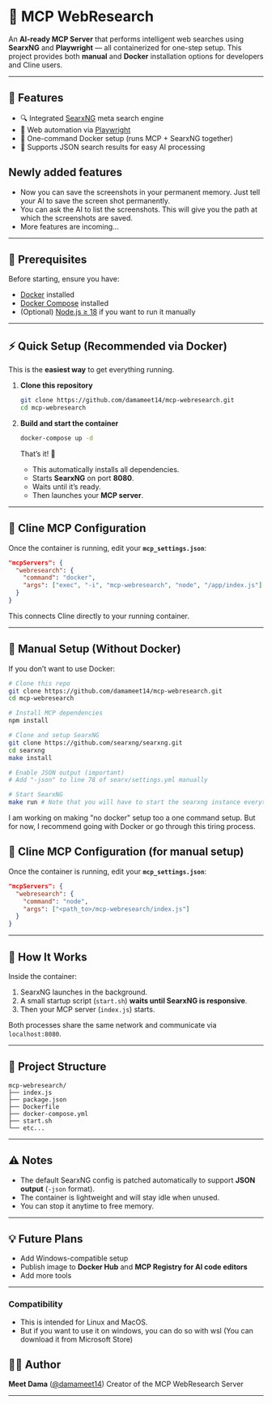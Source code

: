 # 🧠 MCP WebResearch

An **AI-ready MCP Server** that performs intelligent web searches using **SearxNG** and **Playwright** — all containerized for one-step setup.
This project provides both **manual** and **Docker** installation options for developers and Cline users.

---

## 🚀 Features

* 🔍 Integrated [SearxNG](https://github.com/searxng/searxng) meta search engine
* 🧭 Web automation via [Playwright](https://playwright.dev/)
* 🐳 One-command Docker setup (runs MCP + SearxNG together)
* 🧩 Supports JSON search results for easy AI processing

## Newly added features

* Now you can save the screenshots in your permanent memory. Just tell your AI to save the screen shot permanently.
* You can ask the AI to list the screenshots. This will give you the path at which the screenshots are saved. 
* More features are incoming...

---

## 🧰 Prerequisites

Before starting, ensure you have:

* [Docker](https://docs.docker.com/get-docker/) installed
* [Docker Compose](https://docs.docker.com/compose/install/) installed
* (Optional) [Node.js ≥ 18](https://nodejs.org/) if you want to run it manually

---

## ⚡ Quick Setup (Recommended via Docker)

This is the **easiest way** to get everything running.

1. **Clone this repository**

   ```bash
   git clone https://github.com/damameet14/mcp-webresearch.git
   cd mcp-webresearch
   ```

2. **Build and start the container**

   ```bash
   docker-compose up -d
   ```

   That’s it! 🎉

   * This automatically installs all dependencies.
   * Starts **SearxNG** on port **8080**.
   * Waits until it’s ready.
   * Then launches your **MCP server**.


---

## 🔧 Cline MCP Configuration

Once the container is running, edit your **`mcp_settings.json`**:

```json
"mcpServers": {
  "webresearch": {
    "command": "docker",
    "args": ["exec", "-i", "mcp-webresearch", "node", "/app/index.js"]
  }
}
```

This connects Cline directly to your running container.

---

## 🧱 Manual Setup (Without Docker)

If you don’t want to use Docker:

```bash
# Clone this repo
git clone https://github.com/damameet14/mcp-webresearch.git
cd mcp-webresearch

# Install MCP dependencies
npm install

# Clone and setup SearxNG
git clone https://github.com/searxng/searxng.git
cd searxng
make install

# Enable JSON output (important)
# Add "-json" to line 78 of searx/settings.yml manually

# Start SearxNG
make run # Note that you will have to start the searxng instance everytime you want to use the mcp server.

```

I am working on making "no docker" setup too a one command setup. But for now, I recommend going with Docker or go through this tiring process.

## 🔧 Cline MCP Configuration (for manual setup)

Once the container is running, edit your **`mcp_settings.json`**:

```json
"mcpServers": {
  "webresearch": {
    "command": "node",
    "args": ["<path_to>/mcp-webresearch/index.js"]
  }
}
```
---

## 🧠 How It Works

Inside the container:

1. SearxNG launches in the background.
2. A small startup script (`start.sh`) **waits until SearxNG is responsive**.
3. Then your MCP server (`index.js`) starts.

Both processes share the same network and communicate via `localhost:8080`.

---

## 🧩 Project Structure

```
mcp-webresearch/
├── index.js
├── package.json
├── Dockerfile
├── docker-compose.yml
├── start.sh
└── etc...
```

---


## ⚠️ Notes

* The default SearxNG config is patched automatically to support **JSON output** (`-json` format).
* The container is lightweight and will stay idle when unused.
* You can stop it anytime to free memory.

---

## 💡 Future Plans

* Add Windows-compatible setup
* Publish image to **Docker Hub** and **MCP Registry for AI code editors**
* Add more tools 

---

### Compatibility

* This is intended for Linux and MacOS.
* But if you want to use it on windows, you can do so with wsl (You can download it from Microsoft Store)

## 🧑‍💻 Author

**Meet Dama** ([@damameet14](https://github.com/damameet14))
Creator of the MCP WebResearch Server

---
